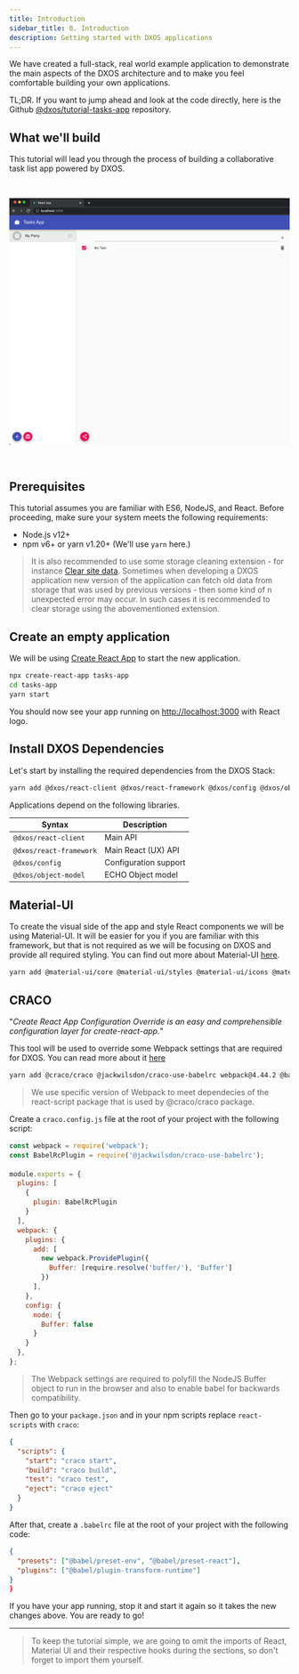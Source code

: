 ```yaml
---
title: Introduction
sidebar_title: 0. Introduction
description: Getting started with DXOS applications
---
```


We have created a full-stack, real world example application to demonstrate the main aspects of the DXOS architecture
and to make you feel comfortable building your own applications.

TL;DR. If you want to jump ahead and look at the code directly, here is the Github
[@dxos/tutorial-tasks-app](https://github.com/dxos/tutorial-tasks-app) repository.

## What we'll build

This tutorial will lead you through the process of building a collaborative task list app powered by DXOS.

<br/>

![data](images/data-05.png)

<br/>


## Prerequisites

This tutorial assumes you are familiar with ES6, NodeJS, and React.
Before proceeding, make sure your system meets the following requirements:

- Node.js v12+
- npm v6+ or yarn v1.20+ (We'll use `yarn` here.)

> It is also recommended to use some storage cleaning extension - for instance [Clear site data](https://chrome.google.com/webstore/detail/clear-site-data/aihgofjefdlhpnmeakpnjjeajofpcbhj). 
> Sometimes when developing a DXOS application new version of the application can fetch old data from storage that was used by previous versions - then some kind of n unexpected error may occur. In such cases it is recommended to clear storage using the abovementioned extension.

## Create an empty application

We will be using [Create React App](https://reactjs.org/docs/create-a-new-react-app.html) to start the new application.

```bash
npx create-react-app tasks-app
cd tasks-app
yarn start
```

You should now see your app running on [http://localhost:3000](http://localhost:3000) with React logo.

## Install DXOS Dependencies

Let's start by installing the required dependencies from the DXOS Stack:

```bash
yarn add @dxos/react-client @dxos/react-framework @dxos/config @dxos/object-model
```

Applications depend on the following libraries.

| Syntax                  | Description           |
| ----------------------- | --------------------- |
| `@dxos/react-client`    | Main API              |
| `@dxos/react-framework` | Main React (UX) API   |
| `@dxos/config`          | Configuration support |
| `@dxos/object-model`    | ECHO Object model     |

## Material-UI

To create the visual side of the app and style React components we will be using Material-UI.
It will be easier for you if you are familiar with this framework,
but that is not required as we will be focusing on DXOS and provide all required styling.
You can find out more about Material-UI [here](https://material-ui.com/).

```bash
yarn add @material-ui/core @material-ui/styles @material-ui/icons @material-ui/lab
```

## CRACO

"_Create React App Configuration Override is an easy and comprehensible configuration layer for create-react-app._"

This tool will be used to override some Webpack settings that are required for DXOS.
You can read more about it [here](https://github.com/gsoft-inc/craco)

```bash
yarn add @craco/craco @jackwilsdon/craco-use-babelrc webpack@4.44.2 @babel/plugin-transform-runtime
```
> We use specific version of Webpack to meet dependecies of the react-script package that is used by @craco/craco package.

Create a `craco.config.js` file at the root of your project with the following script:

```js
const webpack = require('webpack');
const BabelRcPlugin = require('@jackwilsdon/craco-use-babelrc');

module.exports = {
  plugins: [
    {
      plugin: BabelRcPlugin
    }
  ],
  webpack: {
    plugins: {
      add: [
        new webpack.ProvidePlugin({
          Buffer: [require.resolve('buffer/'), 'Buffer']
        })
      ],
    },
    config: {
      node: {
        Buffer: false
      }
    }
  },
};
```
> The Webpack settings are required to polyfill the NodeJS Buffer object to run in the browser and also to enable babel for backwards compatibility.

Then go to your `package.json` and in your npm scripts replace `react-scripts` with `craco`:

```json
{
  "scripts": {
    "start": "craco start",
    "build": "craco build",
    "test": "craco test",
    "eject": "craco eject"
  }
}
```

After that, create a `.babelrc` file at the root of your project with the following code:

```json
{
  "presets": ["@babel/preset-env", "@babel/preset-react"],
  "plugins": ["@babel/plugin-transform-runtime"]
}
}
```

If you have your app running, stop it and start it again so it takes the new changes above. You are ready to go!

---
> To keep the tutorial simple, we are going to omit the imports of React, Material UI and their respective hooks during the sections, so don't forget to import them yourself.
